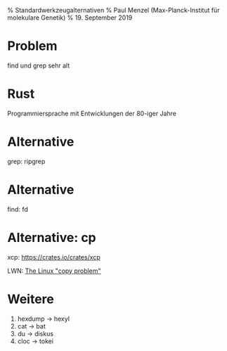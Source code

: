 % Standardwerkzeugalternativen
% Paul Menzel (Max-Planck-Institut für molekulare Genetik)
% 19. September 2019

# Problem

find und grep sehr alt

# Rust

Programmiersprache mit Entwicklungen der 80-iger Jahre

# Alternative

grep: ripgrep

# Alternative

find: fd

# Alternative: cp

xcp: https://crates.io/crates/xcp

LWN: [The Linux "copy problem"](https://lwn.net/Articles/789623/)

# Weitere

1.  hexdump → hexyl
1.  cat → bat
1.  du → diskus
1.  cloc → tokei

# 
